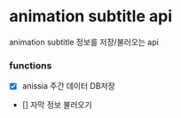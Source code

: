 # animation subtitle api

animation subtitle 정보를 저장/불러오는 api

### functions

- [x] anissia 주간 데이터 DB저장
- [] 자막 정보 불러오기
